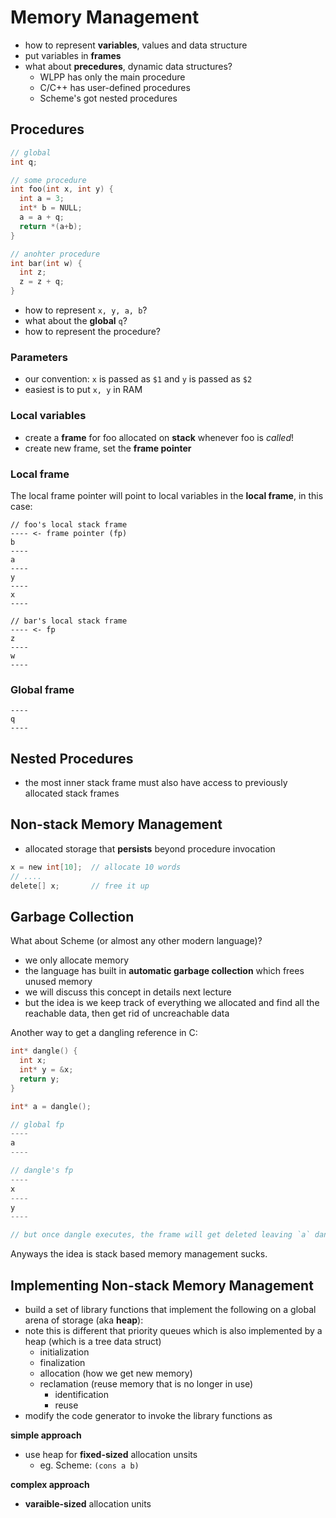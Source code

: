 # Memory Management

- how to represent __variables__, values and data structure
- put variables in __frames__
- what about __precedures__, dynamic data structures?
  - WLPP has only the main procedure
  - C/C++ has user-defined procedures
  - Scheme's got nested procedures

## Procedures

```c
// global
int q;

// some procedure
int foo(int x, int y) {
  int a = 3;
  int* b = NULL;
  a = a + q;
  return *(a+b);
}

// anohter procedure
int bar(int w) {
  int z;
  z = z + q;
}
```

- how to represent `x, y, a, b`?
- what about the __global__ `q`?
- how to represent the procedure?

### Parameters

- our convention: `x` is passed as `$1` and `y` is passed as `$2`
- easiest is to put `x, y` in RAM

### Local variables

- create a __frame__ for foo allocated on __stack__ whenever foo is _called_!
- create new frame, set the __frame pointer__

### Local frame

The local frame pointer will point to local variables in the __local frame__, in this case:

```
// foo's local stack frame
---- <- frame pointer (fp)
b
----
a
----
y
----
x
----

// bar's local stack frame
---- <- fp
z
----
w
----
```

### Global frame

```
----
q
----
```

## Nested Procedures

- the most inner stack frame must also have access to previously allocated stack frames

## Non-stack Memory Management

- allocated storage that __persists__ beyond procedure invocation

```c
x = new int[10];  // allocate 10 words
// ....
delete[] x;       // free it up
```

## Garbage Collection

What about Scheme (or almost any other modern language)?

- we only allocate memory
- the language has built in __automatic garbage collection__ which frees unused memory
- we will discuss this concept in details next lecture
- but the idea is we keep track of everything we allocated and find all the reachable data, 
  then get rid of uncreachable data

Another way to get a dangling reference in C:

```c
int* dangle() {
  int x;
  int* y = &x;
  return y;
}

int* a = dangle();

// global fp
----
a
----

// dangle's fp
----
x
----
y
----

// but once dangle executes, the frame will get deleted leaving `a` dangling
```

Anyways the idea is stack based memory management sucks.

## Implementing Non-stack Memory Management

- build a set of library functions that implement the following on a global arena of storage (aka __heap__):
- note this is different that priority queues which is also implemented by a heap (which is a tree data struct)
  - initialization
  - finalization
  - allocation (how we get new memory)
  - reclamation (reuse memory that is no longer in use)
    - identification
    - reuse
- modify the code generator to invoke the library functions as 

__simple approach__

- use heap for __fixed-sized__ allocation unsits
  - eg. Scheme: `(cons a b)`

__complex approach__

- __varaible-sized__ allocation units
